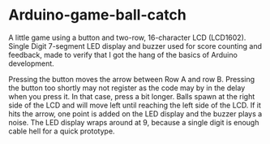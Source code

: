 # Arduino-game-ball-catch
A little game using a button and two-row, 16-character LCD (LCD1602). Single Digit 7-segment LED display and buzzer used for score counting and feedback, made to verify that I got the hang of the basics of Arduino development. 

Pressing the button moves the arrow between Row A and row B. Pressing the button too shortly may not register as the code may by in the delay when you press it. In that case, press a bit longer. 
Balls spawn at the right side of the LCD and will move left until reaching the left side of the LCD. If it hits the arrow, one point is added on the LED display and the buzzer plays a noise. The LED display wraps around at 9, because a single digit is enough cable hell for a quick prototype. 

